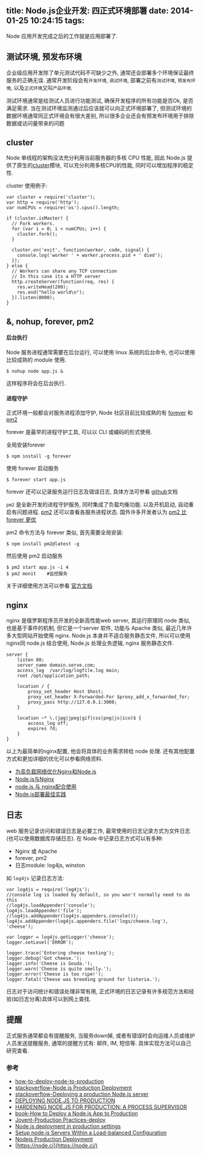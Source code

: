 title: Node.js企业开发: 四正式环境部署
date: 2014-01-25 10:24:15
tags:
---
Node 应用开发完成之后的工作就是应用部署了. 

## 测试环境, 预发布环境
企业级应用开发除了单元测试代码不可缺少之外, 通常还会部署多个环境保证最终服务的正确无误.
通常开发阶段会有`开发环境`, `调试环境`, 部署之前有`测试环境`, `预发布环境`, 以及`正式环境`又叫`产品环境`.

测试环境通常是给测试人员进行功能测试, 确保开发程序的所有功能是否Ok, 是否满足需求. 当在测试环境监测通过后应该就可以向正式环境部署了, 但测试环境的数据环境通常同正式环境会有很大差别, 所以很多企业还会有预发布环境用于排除数据或访问量带来的问题

## cluster
Node 单线程的架构没法充分利用当前服务器的多核 CPU 性能, 因此 Node.js 提供了原生的[cluster](http://nodejs.org/api/cluster.html)模块, 可以充分利用多核CPU的性能, 同时可以增加程序的稳定性.

cluster 使用例子: 

```
var cluster = require('cluster');
var http = require('http');
var numCPUs = require('os').cpus().length;

if (cluster.isMaster) {
  // Fork workers.
  for (var i = 0; i < numCPUs; i++) {
    cluster.fork();
  }

  cluster.on('exit', function(worker, code, signal) {
    console.log('worker ' + worker.process.pid + ' died');
  });
} else {
  // Workers can share any TCP connection
  // In this case its a HTTP server
  http.createServer(function(req, res) {
    res.writeHead(200);
    res.end("hello world\n");
  }).listen(8000);
}
```


## &, nohup, forever, pm2
#### 后台执行
Node 服务进程通常需要在后台运行, 可以使用 linux 系统的后台命令, 也可以使用比较成熟的 module 使用.

```
$ nohup node app.js &
```
这样程序将会在后台执行.

#### 进程守护
正式环境一般都会对服务进程添加守护, Node 社区目前比较成熟的有 [forever](https://github.com/nodejitsu/forever) 和 [pm2](https://github.com/Unitech/pm2)

forever 是最早的进程守护工具, 可以以 CLI 或编码的形式使用.

全局安装forever

	$ npm install -g forever
	
使用 forever 启动服务

	$ forever start app.js
	
forever 还可以记录服务运行日志及错误日志, 具体方法可参看 [github](https://github.com/nodejitsu/forever)文档

`pm2` 是全新开发的进程守护服务, 同时集成了负载均衡功能. 以及开机启动, 自动重启有问题进程. [pm2](http://signup.pm2.io/) 还可以查看各服务进程状态. 国外许多开发者认为 [pm2 比 forever 更优](http://devo.ps/blog/2013/06/26/goodbye-node-forever-hello-pm2.html)

pm2 命令方法与 forever 类似, 首先需要全局安装:

	$ npm install pm2@latest -g
	
然后使用 pm2 启动服务

	$ pm2 start app.js -i 4
	$ pm2 monit    #监控服务
	
关于详细使用方法可以参看 [官方文档](https://github.com/Unitech/pm2)

## nginx
nginx 是俄罗斯程序员开发的全新高性能web server, 其运行原理同 node 类似, 也是基于事件的机制, 但它是一个server 软件, 功能与 Apache 类似, 最近几年许多大型网站开始使用 nginx. Node.js 本身并不适合服务静态文件, 所以可以使用nginx同 node.js 结合使用, Node.js 处理业务逻辑, nginx 服务静态文件.

```
server {
	listen 80;
    server_name domain.serve.com;
    access_log  /var/log/logfile.log main;
    root /opt/application_path;

    location / {
    	proxy_set_header Host $host;
        proxy_set_header X-Forwarded-For $proxy_add_x_forwarded_for;
        proxy_pass http://127.0.0.1:3000;
    }

    location ~* \.(jpg|jpeg|gif|css|png|js|ico)$ {
    	access_log off;
        expires 7d;
    }
}
```
以上为最简单的nginx配置, 他会将具体的业务需求转给 node 处理. 还有其他配置方式和更加详细的优化可以参看网络资料.

* [为高负载网络优化Nginx和Node.js](http://developer.51cto.com/art/201301/378571.htm)
* [Node.js与Nginx](http://ittechnical.sinaapp.com/node-js-and-nginx/)
* [node.js 与 nginx配合使用](http://hi.baidu.com/guoxiaoming/item/1074554ab504feaddf2a9fb3)
* [Node.js部署最佳实践](http://www.douban.com/note/265207425/)

## 日志
web 服务记录访问和错误日志是必要工作, 最常使用的日志记录方式为文件日志(也可以使用数据库存储日志). 在 Node 中记录日志方式可以有多种:

* Nginx 或 Apache
* forever, pm2
* 日志module: log4js, winston

如 `log4js` 记录日志方法:

```
var log4js = require('log4js'); 
//console log is loaded by default, so you won't normally need to do this
//log4js.loadAppender('console');
log4js.loadAppender('file');
//log4js.addAppender(log4js.appenders.console());
log4js.addAppender(log4js.appenders.file('logs/cheese.log'), 'cheese');

var logger = log4js.getLogger('cheese');
logger.setLevel('ERROR');

logger.trace('Entering cheese testing');
logger.debug('Got cheese.');
logger.info('Cheese is Gouda.');
logger.warn('Cheese is quite smelly.');
logger.error('Cheese is too ripe!');
logger.fatal('Cheese was breeding ground for listeria.');
```

日志对于访问统计和错误处理非常有用, 正式环境的日志记录有许多规范方法和经验(如日志分离)具体可以到网上查找.


## 提醒
正式服务通常都会有提醒服务, 当服务down掉, 或者有错误时会向运维人员或维护人员发送提醒服务, 通常的提醒方式有: 邮件, IM, 短信等. 具体实现方法可以自己研究查看.




### 参考

* [how-to-deploy-node-to-production](http://www.slideshare.net/embwbam/how-to-deploy-node-to-production)
* [stackoverflow-Node.js Production Deployment](http://stackoverflow.com/questions/15971156/node-js-production-deployment)
* [stackoverflow-Deploying a production Node.js server](http://stackoverflow.com/questions/8386455/deploying-a-production-node-js-server)
* [DEPLOYING NODE.JS TO PRODUCTION](http://codeplease.wordpress.com/2013/09/27/deploying-node-js-production/)
* [HARDENING NODE.JS FOR PRODUCTION: A PROCESS SUPERVISOR](http://blog.argteam.com/coding/hardening-nodejs-production-process-supervisor/)
* [book-How to Deploy a Node.js App to Production](http://fluentconf.com/fluent2012/public/schedule/detail/24643)
* [Joyent-Production Practices-deploy](http://www.joyent.com/developers/node/deploy)
* [Node.js deployment in production settings](http://ngo-hung.com/blog/2012/07/14/node-js-deployment-in-production-settings)
* [Setup node.js Servers Within a Load-balanced Configuration](http://shawn.dahlen.me/blog/2013/03/18/setup-node-dot-js-servers-within-a-load-balanced-configuration/)
* [Nodejs Production Deployment](http://cthayer.wordpress.com/2013/11/05/nodejs-production-deployment/)
* [https://node.ci](https://node.ci/)